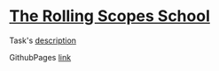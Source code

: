 <h1><a href="https://github.com/rolling-scopes-school" target="_blank">The Rolling Scopes School</a></h1>

<div>Task's <a href="https://github.com/rolling-scopes-school/tasks/tree/master/tasks/markups/level-1/blow">description</a>
</div>

GithubPages <a href="https://aniramocean.github.io/RSS-01-blow/">link</a>
